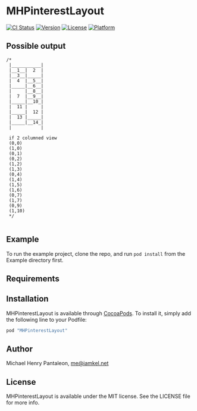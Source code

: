 # MHPinterestLayout

[![CI Status](http://img.shields.io/travis/michaelhenry/MHPinterestLayout.svg?style=flat)](https://travis-ci.org/michaelhenry/MHPinterestLayout)
[![Version](https://img.shields.io/cocoapods/v/MHPinterestLayout.svg?style=flat)](http://cocoapods.org/pods/MHPinterestLayout)
[![License](https://img.shields.io/cocoapods/l/MHPinterestLayout.svg?style=flat)](http://cocoapods.org/pods/MHPinterestLayout)
[![Platform](https://img.shields.io/cocoapods/p/MHPinterestLayout.svg?style=flat)](http://cocoapods.org/pods/MHPinterestLayout)

## Possible output

```
/*  
 |___________|
 |__1__|  2  |
 |__3__|_____|
 |  4  |__5__|
 |_____|__6__|
 |     |__8__|
 |  7  |__9__|
 |_____|__10_|
 |  11 |     |
 |_____|  12 |
 |  13 |_____|
 |_____|__14_|
 |           |
 
 if 2 columned view
 (0,0)
 (1,0)
 (0,1)
 (0,2)
 (1,2)
 (1,3)
 (0,4)
 (1,4)
 (1,5)
 (1,6)
 (0,7)
 (1,7)
 (0,9)
 (1,10)
 */


```

## Example

To run the example project, clone the repo, and run `pod install` from the Example directory first.

## Requirements

## Installation

MHPinterestLayout is available through [CocoaPods](http://cocoapods.org). To install
it, simply add the following line to your Podfile:

```ruby
pod "MHPinterestLayout"
```

## Author

Michael Henry Pantaleon, me@iamkel.net

## License

MHPinterestLayout is available under the MIT license. See the LICENSE file for more info.
